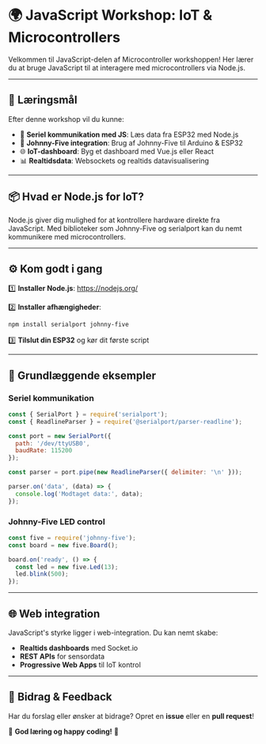 # 🌍 JavaScript Workshop: IoT & Microcontrollers

Velkommen til JavaScript-delen af Microcontroller workshoppen! Her lærer du at bruge JavaScript til at interagere med microcontrollers via Node.js.

---

## 🎯 Læringsmål

Efter denne workshop vil du kunne:

- 📡 **Seriel kommunikation med JS**: Læs data fra ESP32 med Node.js
- 🔧 **Johnny-Five integration**: Brug af Johnny-Five til Arduino & ESP32
- 🌐 **IoT-dashboard**: Byg et dashboard med Vue.js eller React
- 📊 **Realtidsdata**: Websockets og realtids datavisualisering

---

## 📦 Hvad er Node.js for IoT?

Node.js giver dig mulighed for at kontrollere hardware direkte fra JavaScript. Med biblioteker som Johnny-Five og serialport kan du nemt kommunikere med microcontrollers.

---

## ⚙️ Kom godt i gang

1️⃣ **Installer Node.js**: https://nodejs.org/

2️⃣ **Installer afhængigheder**:
```bash
npm install serialport johnny-five
```

3️⃣ **Tilslut din ESP32** og kør dit første script

---

## 🔧 Grundlæggende eksempler

### Seriel kommunikation
```javascript
const { SerialPort } = require('serialport');
const { ReadlineParser } = require('@serialport/parser-readline');

const port = new SerialPort({
  path: '/dev/ttyUSB0',
  baudRate: 115200
});

const parser = port.pipe(new ReadlineParser({ delimiter: '\n' }));

parser.on('data', (data) => {
  console.log('Modtaget data:', data);
});
```

### Johnny-Five LED control
```javascript
const five = require('johnny-five');
const board = new five.Board();

board.on('ready', () => {
  const led = new five.Led(13);
  led.blink(500);
});
```

---

## 🌐 Web integration

JavaScript's styrke ligger i web-integration. Du kan nemt skabe:

- **Realtids dashboards** med Socket.io
- **REST APIs** for sensordata
- **Progressive Web Apps** til IoT kontrol

---

## 🤝 Bidrag & Feedback

Har du forslag eller ønsker at bidrage? Opret en **issue** eller en **pull request**!

🚀 **God læring og happy coding!** 🎉